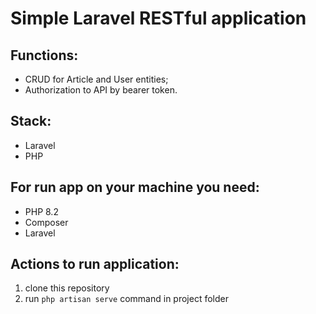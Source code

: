 # Simple Laravel RESTful application

## Functions:
- CRUD for Article and User entities;
- Authorization to API by bearer token.

## Stack:
- Laravel
- PHP

## For run app on your machine you need:
- PHP 8.2
- Composer
- Laravel

## Actions to run application: 
1) clone this repository 
2) run `php artisan serve` command in project folder
